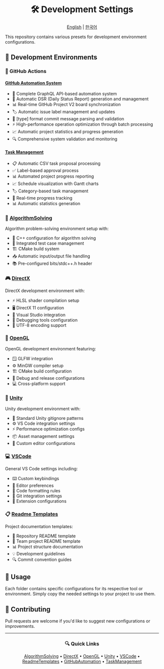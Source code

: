 <div align="center">

# 🛠 Development Settings

[English](README.en.md) | [한국어](README.md)

</div>

This repository contains various presets for development environment configurations.

## 🎯 Development Environments

### 🤖 GitHub Actions

#### [GitHub Automation System](https://github.com/Anxi77/.Settings/tree/main/Actions/GitHubAutomation)

- 🔄 Complete GraphQL API-based automation system
- 📅 Automatic DSR (Daily Status Report) generation and management
- 📊 Real-time GitHub Project V2 board synchronization
- 🏷️ Automatic issue label management and updates
- 📝 [type] format commit message parsing and validation
- ⚡ High-performance operation optimization through batch processing
- 📈 Automatic project statistics and progress generation
- 🔍 Comprehensive system validation and monitoring

#### [Task Management](https://github.com/Anxi77/.Settings/tree/main/Actions/TaskManagement)

- 📋 Automatic CSV task proposal processing
- ✅ Label-based approval process
- 📊 Automated project progress reporting
- 📈 Schedule visualization with Gantt charts
- 🏷 Category-based task management
- 📌 Real-time progress tracking
- 📊 Automatic statistics generation

### 🧮 [AlgorithmSolving](https://github.com/Anxi77/.Settings/tree/main/AlgorithmSolving)

Algorithm problem-solving environment setup with:

- 📝 C++ configuration for algorithm solving
- 🔄 Integrated test case management
- 🏗 CMake build system
- 📥 Automatic input/output file handling
- 📚 Pre-configured bits/stdc++.h header

### 🎮 [DirectX](https://github.com/Anxi77/.Settings/tree/main/DirectX)

DirectX development environment with:

- ⚡ HLSL shader compilation setup
- 🖥 DirectX 11 configuration
- 🔧 Visual Studio integration
- 🐛 Debugging tools configuration
- 📄 UTF-8 encoding support

### 🎨 [OpenGL](https://github.com/Anxi77/.Settings/tree/main/OpenGL)

OpenGL development environment featuring:

- 🪟 GLFW integration
- ⚙️ MinGW compiler setup
- 🏗 CMake build configuration
- 🔄 Debug and release configurations
- 💻 Cross-platform support

### 🎲 [Unity](https://github.com/Anxi77/.Settings/tree/main/Unity)

Unity development environment with:

- 📝 Standard Unity gitignore patterns
- ⚙️ VS Code integration settings
- ⚡ Performance optimization configs
- 📦 Asset management settings
- 🔧 Custom editor configurations

### 💻 [VSCode](https://github.com/Anxi77/.Settings/tree/main/VSCode)

General VS Code settings including:

- ⌨️ Custom keybindings
- 🎨 Editor preferences
- 📝 Code formatting rules
- 🔄 Git integration settings
- 🧩 Extension configurations

### 📋 [Readme Templates](https://github.com/Anxi77/.Settings/tree/main/Documents)

Project documentation templates:

- 📑 Repository README template
- 👥 Team project README template
- 📊 Project structure documentation
- 💡 Development guidelines
- 🔍 Commit convention guides

## 📖 Usage

Each folder contains specific configurations for its respective tool or environment. Simply copy the needed settings to your project to use them.

## 🤝 Contributing

Pull requests are welcome if you'd like to suggest new configurations or improvements.

---

<div align="center">

### 🔍 Quick Links

[AlgorithmSolving](https://github.com/Anxi77/.Settings/tree/main/AlgorithmSolving) •
[DirectX](https://github.com/Anxi77/.Settings/tree/main/DirectX) •
[OpenGL](https://github.com/Anxi77/.Settings/tree/main/OpenGL) •
[Unity](https://github.com/Anxi77/.Settings/tree/main/Unity) •
[VSCode](https://github.com/Anxi77/.Settings/tree/main/VSCode) •
[ReadmeTemplates](https://github.com/Anxi77/.Settings/tree/main/Documents) •
[GitHubAutomation](https://github.com/Anxi77/.Settings/tree/main/Actions/GitHubAutomation) •
[TaskManagement](https://github.com/Anxi77/.Settings/tree/main/Actions/TaskManagement)

</div>
